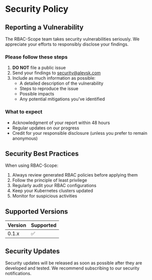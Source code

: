 # Security Policy

## Reporting a Vulnerability

The RBAC-Scope team takes security vulnerabilities seriously. We appreciate your efforts to responsibly disclose your findings.

### Please follow these steps

1. **DO NOT** file a public issue
2. Send your findings to security@alevsk.com
3. Include as much information as possible:
   - A detailed description of the vulnerability
   - Steps to reproduce the issue
   - Possible impacts
   - Any potential mitigations you've identified

### What to expect

- Acknowledgment of your report within 48 hours
- Regular updates on our progress
- Credit for your responsible disclosure (unless you prefer to remain anonymous)

## Security Best Practices

When using RBAC-Scope:

1. Always review generated RBAC policies before applying them
2. Follow the principle of least privilege
3. Regularly audit your RBAC configurations
4. Keep your Kubernetes clusters updated
5. Monitor for suspicious activities

## Supported Versions

| Version | Supported          |
| ------- | ------------------ |
| 0.1.x   | :white_check_mark: |

## Security Updates

Security updates will be released as soon as possible after they are developed and tested. We recommend subscribing to our security notifications.
